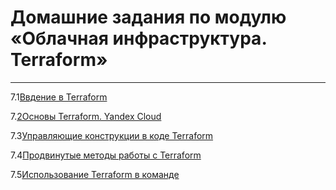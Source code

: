 # Домашние задания по модулю «Облачная инфраструктура. Terraform»
***

7.1[Ввдение в Terraform](./07-ter-homeworks.md)

7.[2Основы Terraform. Yandex Cloud]()

7.3[Управляющие конструкции в коде Terraform]()

7.4[Продвинутые методы работы с Terraform]()

7.5[Использование Terraform в команде]()
